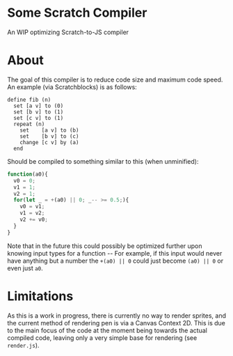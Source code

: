 # Some Scratch Compiler
An WIP optimizing Scratch-to-JS compiler

# About
The goal of this compiler is to reduce code size and maximum code speed.
An example (via Scratchblocks) is as follows:
```
define fib (n)
  set [a v] to (0)
  set [b v] to (1)
  set [c v] to (1)
  repeat (n)
    set    [a v] to (b)
    set    [b v] to (c)
    change [c v] by (a)
  end
```
Should be compiled to something similar to this (when unminified):
```js
function(a0){
  v0 = 0;
  v1 = 1;
  v2 = 1;
  for(let _ = +(a0) || 0; _-- >= 0.5;){
    v0 = v1;
    v1 = v2;
    v2 += v0;
  }
}
```
Note that in the future this could possibly be optimized further upon knowing input types for a function -- For example, if this input would never have anything but a number the `+(a0) || 0` could just become `(a0) || 0` or even just `a0`.

# Limitations
As this is a work in progress, there is currently no way to render sprites, and the current method of rendering pen is via a Canvas Context 2D. This is due to the main focus of the code at the moment being towards the actual compiled code, leaving only a very simple base for rendering (see `render.js`).
